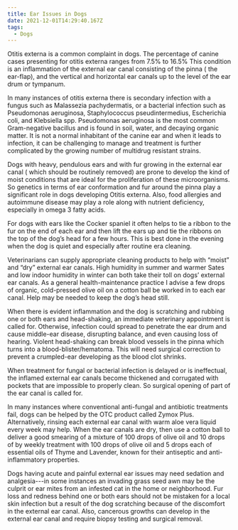 ```yaml
---
title: Ear Issues in Dogs
date: 2021-12-01T14:29:40.167Z
tags:
  - Dogs
---
```

 Otitis externa is a common complaint in dogs. The percentage of canine cases presenting for otitis externa ranges from 7.5% to 16.5%  This condition is an inflammation of the external ear canal consisting of the pinna ( the ear-flap), and the vertical and horizontal ear canals up to the level of the ear drum or tympanum. 

In many instances of otitis externa there is secondary infection with a fungus such as Malassezia pachydermatis, or a bacterial infection such as  Pseudomonas aeruginosa, Staphylococcus pseudintermedius, Escherichia coli, and Klebsiella spp.  Pseudomonas aeruginosa is the most common Gram-negative bacillus and is found in soil, water, and decaying organic matter. It is not a normal inhabitant of the canine ear and when it leads to infection, it can be challenging to manage and treatment is further complicated by the growing number of multidrug resistant strains.


Dogs with heavy, pendulous ears and with fur growing in the external ear canal ( which should be routinely removed) are prone to develop the kind of moist conditions that are ideal for the proliferation of these microorganisms. So genetics in terms of ear conformation and fur around the pinna play a significant role in dogs developing Otitis externa. Also, food allergies and autoimmune disease may play a role along with nutrient deficiency, especially in omega 3 fatty acids.


For dogs with ears like the  Cocker spaniel it often helps to tie a ribbon to the fur on the end of each ear and then lift the ears up and tie the ribbons on the top of the dog’s head for a few hours. This is best done in the evening when the dog is quiet and especially after routine era cleaning.


 Veterinarians can supply appropriate cleaning products to help with “moist” and “dry” external ear canals. High humidity in summer and warmer Sates and low indoor humidity in winter can both take their toll on dogs’ external ear canals. As a general health-maintenance practice I advise a few drops of organic, cold-pressed olive oil on a cotton ball be worked in to each ear canal. Help may be needed to keep the dog’s head still.


When there is evident inflammation and the dog is scratching and rubbing one or both ears and head-shaking, an immediate veterinary appointment is called for. Otherwise, infection could spread to penetrate the ear drum and cause middle-ear disease, disrupting balance, and even causing loss of hearing. Violent head-shaking can break blood vessels in the pinna which turns into a blood-blister/hematoma. This will need surgical correction to prevent a crumpled-ear developing as the blood clot shrinks.


When treatment for fungal or bacterial infection is delayed or is ineffectual, the inflamed external ear canals become thickened and corrugated with pockets that are impossible to properly clean. So surgical opening of part of the ear canal is called for.

 In many instances where conventional anti-fungal and antibiotic treatments fail, dogs can be helped by the OTC product called Zymox Plus. Alternatively, rinsing each external ear canal with warm aloe vera liquid every week may help. When the ear canals are dry, then use a cotton ball to deliver a good smearing of a mixture of 100 drops of olive oil and 10 drops of by weekly treatment with 100 drops of olive oil and 5 drops each of essential oils of Thyme and Lavender, known for their antiseptic and anti-inflammatory properties.

 Dogs having acute and painful external ear issues may need sedation and analgesia---in some instances an invading grass seed awn may be the culprit or ear mites from an infested cat in the home or neighborhood. Fur loss and redness behind one or both ears should not be mistaken for a local skin infection but a result of the dog scratching because of the discomfort in the external ear canal. Also, cancerous growths can develop in the external ear canal and require biopsy testing and surgical removal. 

